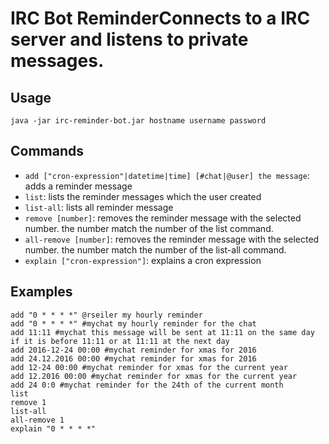 # IRC Bot ReminderConnects to a IRC server and listens to private messages. 

## Usage

```
java -jar irc-reminder-bot.jar hostname username password
```

## Commands

* ```add ["cron-expression"|datetime|time] [#chat|@user] the message```: adds a reminder message
* ```list```: lists the reminder messages which the user created
* ```list-all```: lists all reminder message
* ```remove [number]```: removes the reminder message with the selected number. the number match the number of the list command.
* ```all-remove [number]```: removes the reminder message with the selected number. the number match the number of the list-all command.   
* ```explain ["cron-expression"]```: explains a cron expression

## Examples

```
add "0 * * * *" @rseiler my hourly reminder
add "0 * * * *" #mychat my hourly reminder for the chat
add 11:11 #mychat this message will be sent at 11:11 on the same day if it is before 11:11 or at 11:11 at the next day
add 2016-12-24 00:00 #mychat reminder for xmas for 2016
add 24.12.2016 00:00 #mychat reminder for xmas for 2016
add 12-24 00:00 #mychat reminder for xmas for the current year
add 12.2016 00:00 #mychat reminder for xmas for the current year
add 24 0:0 #mychat reminder for the 24th of the current month
list
remove 1
list-all
all-remove 1
explain "0 * * * *"
```
